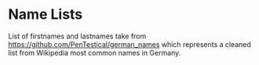 # Name Lists

List of firstnames and lastnames take from https://github.com/PenTestical/german_names which represents a cleaned list from Wikipedia most common names in Germany.
